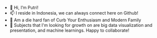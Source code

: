 - 👋 Hi, I’m Putri!
- 📫 I reside in Indonesia, we can always connect here on Github!
- 👀 Am a die hard fan of Curb Your Enthusiasm and Modern Family
- 🌱 Subjects that I'm looking for growth on are big data visualization and presentation, and machine learnings. Happy to collaborate!

<!---
dwiputris/dwiputris is a ✨ special ✨ repository because its `README.md` (this file) appears on your GitHub profile.
You can click the Preview link to take a look at your changes.
--->
